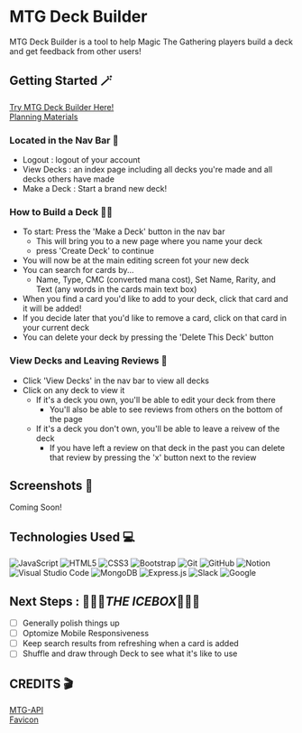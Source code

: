 # MTG Deck Builder

MTG Deck Builder is a tool to help Magic The Gathering players build a deck and get feedback from other users!

## Getting Started 🪄
[Try MTG Deck Builder Here!](https://deck-maker-mtg.herokuapp.com/) <br>
[Planning Materials](https://trello.com/b/d47BCnHw/mtg-deck-builder)

### Located in the Nav Bar  🧭
* Logout : logout of your account
* View Decks : an index page including all decks you're made and all decks others have made
* Make a Deck : Start a brand new deck!

### How to Build a Deck  🧙‍♂️
- To start: Press the 'Make a Deck' button in the nav bar
  - This will bring you to a new page where you name your deck
  - press 'Create Deck' to continue
- You will now be at the main editing screen fot your new deck
- You can search for cards by...
  - Name, Type, CMC (converted mana cost), Set Name, Rarity, and Text (any words in the cards main text box)
- When you find a card you'd like to add to your deck, click that card and it will be added!
- If you decide later that you'd like to remove a card, click on that card in your current deck
- You can delete your deck by pressing the 'Delete This Deck' button

### View Decks and Leaving Reviews  🔮
- Click 'View Decks' in the nav bar to view all decks
- Click on any deck to view it
  - If it's a deck you own, you'll be able to edit your deck from there
    - You'll also be able to see reviews from others on the bottom of the page
  - If it's a deck you don't own, you'll be able to leave a reivew of the deck
    - If you have left a review on that deck in the past you can delete that review by pressing the 'x' button next to the review

## Screenshots 🌠

Coming Soon!

## Technologies Used  💻

![JavaScript](https://img.shields.io/badge/javascript-%23323330.svg?style=for-the-badge&logo=javascript&logoColor=%23F7DF1E)
![HTML5](https://img.shields.io/badge/html5-%23E34F26.svg?style=for-the-badge&logo=html5&logoColor=white)
![CSS3](https://img.shields.io/badge/css3-%231572B6.svg?style=for-the-badge&logo=css3&logoColor=white)
![Bootstrap](https://img.shields.io/badge/bootstrap-%23563D7C.svg?style=for-the-badge&logo=bootstrap&logoColor=white)
![Git](https://img.shields.io/badge/git-%23F05033.svg?style=for-the-badge&logo=git&logoColor=white)
![GitHub](https://img.shields.io/badge/github-%23121011.svg?style=for-the-badge&logo=github&logoColor=white)
![Notion](https://img.shields.io/badge/Notion-%23000000.svg?style=for-the-badge&logo=notion&logoColor=white)
![Visual Studio Code](https://img.shields.io/badge/Visual%20Studio%20Code-0078d7.svg?style=for-the-badge&logo=visual-studio-code&logoColor=white)
![MongoDB](https://img.shields.io/badge/MongoDB-%234ea94b.svg?style=for-the-badge&logo=mongodb&logoColor=white)
![Express.js](https://img.shields.io/badge/express.js-%23404d59.svg?style=for-the-badge&logo=express&logoColor=%2361DAFB)
![Slack](https://img.shields.io/badge/Slack-4A154B?style=for-the-badge&logo=slack&logoColor=white)
![Google](https://img.shields.io/badge/google-4285F4?style=for-the-badge&logo=google&logoColor=white)

## Next Steps : 🧊🧊🧊<em>**THE ICEBOX**</em>🧊🧊🧊

- [ ] Generally polish things up
- [ ] Optomize Mobile Responsiveness
- [ ] Keep search results from refreshing when a card is added
- [ ] Shuffle and draw through Deck to see what it's like to use

## CREDITS 🎬
[MTG-API](https://docs.magicthegathering.io/)<br>
[Favicon](https://static.wikia.nocookie.net/mtgsalvation_gamepedia/images/1/1a/C.svg/revision/latest/scale-to-width-down/1200?cb=20160121092204) 
